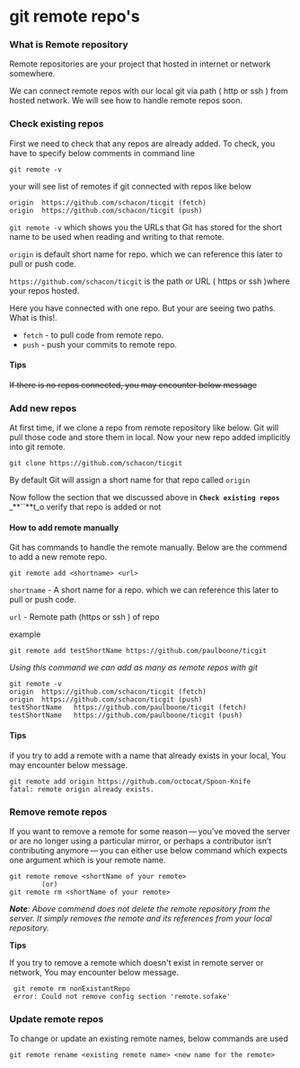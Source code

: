 # git remote repo's

### What is Remote repository

Remote repositories are your project that hosted in internet or network somewhere.

We can connect remote repos with our local git via path \( http or ssh \) from hosted network.  We will see how to handle remote repos soon. 

### Check existing repos

First we need to check that any repos are already added. To check, you have to specify below comments in command line

```text
git remote -v
```

your will see list of remotes if git connected with repos like below

```text
origin	https://github.com/schacon/ticgit (fetch)
origin	https://github.com/schacon/ticgit (push)
```

`git remote -v` which shows you the URLs that Git has stored for the short name to be used when reading and writing to that remote.

`origin` is default short name for repo. which we can reference this later to pull or push code.

`https://github.com/schacon/ticgit` is the path or URL \( https or ssh \)where your repos hosted.

Here you have connected with one repo. But your are seeing two paths. What is this!.

* `fetch` - to pull code from remote repo.
* `push`  - push your commits to remote repo.

#### Tips

~~If there is no repos connected, you may encounter below message~~

### Add new repos

At first time, if we clone a repo from remote repository like below. Git will pull those code and store them in local. Now your new repo added implicitly into git remote.

```text
git clone https://github.com/schacon/ticgit
```

By default Git will assign a short name for that repo called `origin`

Now follow the section that we discussed above in **`Check existing repos`** _**``**t_o verify that repo is added or not

#### How to add remote manually

Git has commands to handle the remote manually. Below are the commend to add a new remote repo.

```text
git remote add <shortname> <url>
```

`shortname` -  A short name for a repo. which we can reference this later to pull or push code.

`url` - Remote path \(https or ssh \) of repo

example

```text
git remote add testShortName https://github.com/paulboone/ticgit
```

_Using this command we can add as many as remote repos with git_

```text
git remote -v
origin	https://github.com/schacon/ticgit (fetch)
origin	https://github.com/schacon/ticgit (push)
testShortName	https://github.com/paulboone/ticgit (fetch)
testShortName	https://github.com/paulboone/ticgit (push)
```

#### Tips 

if you try to add a remote with a name that already exists in your local, You may encounter below message.

```text
git remote add origin https://github.com/octocat/Spoon-Knife
fatal: remote origin already exists.
```

### Remove remote repos

If you want to remove a remote for some reason — you’ve moved the server or are no longer using a particular mirror, or perhaps a contributor isn’t contributing anymore — you can either use  below command which expects one argument which is your remote name.

```text
git remote remove <shortName of your remote>
        (or)
git remote rm <shortName of your remote>
```

_**Note**: Above commend does not delete the remote repository from the server. It simply removes the remote and its references from your local repository._

**Tips** 

If you try to remove a remote which doesn't exist in remote server or network, You may encounter below message.

```text
 git remote rm nonExistantRepo
 error: Could not remove config section 'remote.sofake'
```

### Update remote repos

To change or update an existing remote names, below commands are used

```text
git remote rename <existing remote name> <new name for the remote>
```

